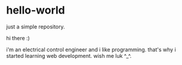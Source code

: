 # hello-world
just a simple repository.

hi there :)

i'm an electrical control engineer and i like programming.
that's why i started learning web development.
wish me luk ^_^.
